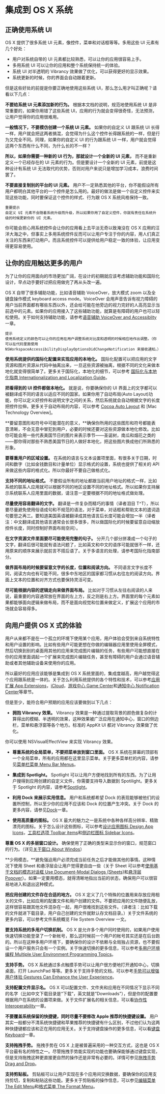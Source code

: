 # 集成到 OS X 系统

## 正确使用系统 UI

OS X 提供了很多系统 UI 元素，像控件，菜单和对话框等等。多用这些 UI 元素有几个好处：

- 用户对系统自带的 UI 元素都比较熟悉，可以让你的应用很容易上手。
- 多用系统 UI 可以让你的应用和整个系统保持统一的体验。
- 系统 UI 对半透明的 Vibrancy 效果做了优化，可以获得更好的显示效果。
- 系统更新的时候，你的界面会自动跟着更新。

但是这些好处的前提是你要正确地使用这些系统 UI，那么怎么用才叫正确呢？请看以下几点：

**不要给系统 UI 元素添加新的行为。** 根据本文档的说明，规范地使用系统 UI 是非常重要的，如果你用错了这些系统 UI，应用的行为就会变得很奇怪，无法预测，让用户觉得你的应用很难用。

**一般情况下，不要模仿创建一个系统 UI 元素。** 如果你的自定义 UI 跟系统 UI 长得一样，用户就会把这两者搞混，会觉得为什么这个控件长得跟系统的一样，但是行为又完全不同。同理，如果你的自定义 UI 的行为跟系统 UI 一样，用户就会觉得这两个东西有什么不同，为什么长的不一样？

**所以，如果你需要一种新的 UI 行为，那就设计一个全新的 UI 元素，** 而不是重新定义一个已经存在的 UI 元素的行为。但是要设计一个全新的 UI 元素，前提是这种设计有系统 UI 无法取代的优势，否则对用户来说只是增加学习成本，浪费时间罢了。

**不要直接复制别的平台的 UI 元素。** 用户不一定熟悉其他的平台，你不能假设所有用户都明白其他平台的一个控件是怎么用的。最好的做法是做一个自定义控件来实现这些功能，同时要保证这个控件的样式、行为跟 OS X 系统风格保持一致。

	重要提示
	自定义 UI 元素不会随着系统升级而升级，所以如果你用了自定义控件，你就有责任在系统升级的时候更新你的 UI 元素。

你可能会担心用系统控件会让你的应用看上去平淡无奇以致淹没在 OS X 应用的汪洋大海之中，但事实上多用系统控件反而可以让用户专注于你的内容，用人们真正关注的东西来打动用户。而且系统控件可以提供给用户稳定一致的体验，让应用变得更容易使用。

## 让你的应用触达更多的用户

为了让你的应用面向的市场更加广阔，在设计的初期就应该考虑辅助功能和国际化设计，早点动手要好过把应用做完了再从头改一遍。

OS X 自带了很多辅助功能，比如语音辅助 VoiceOver，放大模式 zoom 以及全键盘操作模式 keyboard access mode。VoiceOver 会用声音告诉有视力障碍的用户当前界面都有哪些东西以外，还会给可能在他旁边的视力完好的人高亮显示当前选中的元素。如果你的应用接入了这些辅助功能，就算是有障碍的用户也可以轻松使用。关于如何支持辅助功能，请参考[语音辅助 VoiceOver and Accessiblity]()一章。

	提示
	使用系统定义的颜色可以让你的应用在用户调整系统对比度和透明的时候相应地作出调整。（你可以在代码里面使用 NSWorkspaceAccessibilityDisplayOptionsDidChangeNotification 来接收通知。）

**使用系统提供的国际化配置来实现应用的本地化。** 国际化配置可以把应用的文字资源和图片资源从代码中抽离出来，一旦这些资源被抽离，根据不同的文化来做本地化就变得很简单了。更多关于国际化，本地化的细节，可以参考 [国际化与本地化指南 Internationalization and Localization Guide]()。

**把看得到的 UI 控件都做本地化。** 就是说，你要确保你的 UI 界面上的文字都可以被翻译成不同的语言以适应不同的国家。如果你用了自动布局(Auto Layout)功能，你可以定义好控件和说明文字之间的关系，然后系统就会自动根据文字的长度把控件拉伸。更多关于自动布局的内容，可以参考 [Cocoa Auto Layout]() 和 [Mac Technology Overview]。

**要留意图形和符号中可能潜在的意义，**确保你所用的这些图形和符号都能表意清晰，不会无意中冒犯到用户，必要的时候还要对这些资源做本地化修改。比如你可能会用一些代表美国节日的图片来表示季节——圣诞树，南瓜和烟花之类的——那你得对那些不熟悉美国节日的人做好本地化，把这些图片换成他们所熟悉的形象。

**要尊重用户的区域设置。** 在系统的语言与文本设置项里面，有很多关于日期，时间和数字（比如金钱数目和计量单位）显示格式的设置，系统也提供了相关的 API 来做这些内容的格式化。所以你最好不要自己做格式化。

**支持不同的地址格式。** 不要假设所有的地址都跟当前用户地址的格式一样，比如系统的联系人应用就可以根据不同的地区设置不同的地址格式。所以如果你支持展示系统联系人应用里面的数据，请注意一定要根据不同的地址格式做处理。

**尽量使用容易翻译的文字。** 翻译是一件复杂而精巧的事情（译者泪目 T^T），所以要尽量避免使用俗语成句和不规范的语法，对于菜单，对话框和帮助文本的遣词造句要思之再三。要知道美国英语被翻译成其他语言后长度可能会增加一半（译者注：中文翻译成其他语言通常会长很多很多，所以做国际化的时候要留意自动缩放控件长度，同时控制好界面布局空间）。

**在文字资源文件里面要尽可能使用完整的句子。** 分开几个部分拼凑成一个句子的文字，翻译后很可能就有语法问题了，比如英文和中文的语序可能就很不一样，还用原来的顺序来展示就前言不搭后语了。关于多语言的处理，请参考国际化指南部分。

**做界面布局的时候要留意文字的长度，位置和阅读方向。** 不同语言文字长度不同，阅读方向也有可能不同，很多中东地区的国家都习惯从右往左的阅读方向。界面上文本的位置和对齐方式也要保持灵活可变。

**尽可能根据内容的逻辑走向来做界面布局。** 比如对于习惯从左往右阅读的人来说，最重要的内容通常放在界面的左上方，反之则是右上方。界面里的每个元素如果都能够面向逻辑来做布局，而不是面向视觉和位置来做定义，扩展这个应用的市场就会容易得多。

## 向用户提供 OS X 式的体验

用户从来都不是在一个孤立的环境下使用某个应用，用户体验会受到来自系统特性和用户设置的影响。比如有些用户可能更想在你做的编辑器应用里使用全屏模式，然后切换到别的桌面用其他的应用来完成图片编辑的任务，有些用户可能想直接在你的应用里面调起一个扩展来完成图片编辑任务，甚至有障碍的用户会通过语音辅助或者其他辅助设备来使用你的应用。

所以最好的应用应该能够是集成到 OS X 系统里面的，集成度越高，用户越觉得这个应用跟系统是一体的。关于怎么利用系统提供的各个特性和技术，可以参考[应用扩展 App Extensions]()，[iCloud]()，[游戏中心 Game Center]()和[通知中心 Notification Center]()等章节。

但是至少，能符合用户预期的应用应该要做到以下几点：

- **拥抱 Vibrancy 效果。** Vibrancy 效果是一种通过提取背景的颜色做复杂的计算得出的模糊、半透明的效果，这种效果被广泛应用在通知中心，窗口的侧边栏，菜单和悬浮窗等各个地方。标准的 AppKit UI 都对 Vibrancy 效果做了优化。

你可以使用 NSVisualEffectView 来实现 Vibrancy 效果。

- **尊重系统的全局菜单，不要把菜单放到窗口里面。** OS X 系统在屏幕的顶部有一个全局菜单，所有的应用都在这里显示菜单。关于更多菜单栏的内容，请参见[菜单栏菜单 Menu Bar Menus]()。

- **集成到 Spotlight。** Spotlight 可以让用户方便地找到所有的东西。为了让用户搜得到应用创建的自定义文件，你需要支持导入数据到 Spotilight。更多关于 Spotlight 的内容，请参考[Spotlight]()。

- **利用 Dock 来展示实用信息。** 用户和系统都希望 Dock 的表现能够被他们的设置所控制，所以至少你的应用不应该和 Dock 的位置产生冲突。关于 Dock 的更多内容，请参见[Dock]()一章。

- **使用高质量的图标。** OS X 最大的魅力之一是系统中各种各样高分辨率、精致漂亮的图标。关于怎么设计这些图标，可以参考[设计应用图标 Design App Icons]()，[工具栏选项 Toolbar items]()和[侧边栏图标 Sidebar Icons]()。

**尊重 OS X 的多层窗口设计。** 确保使用了正确的类型来显示你的窗口，规范窗口的行为。（详见[关于窗口 About Windos]()）

**少用模态，**避免强迫用户必须完成当前任务之后才能做其他的事情。这种情况下使用 Sheet 和悬浮层会让用户觉得更自由一些（关于 Sheet 可以参考[使用基于文档的模态对话框 Use Document-Modal Dialogs (Sheets)]()和[悬浮层 Popover]()）。如果一定要用模态，就得清晰地指出当前的状态，确保用户可以很容易地进入和退出这种模式。

**把应用创建的文件存在合适的地方。** OS X 定义了几个特殊的位置用来存放应用相关的文件，比如应用的配置文件和用户创建的文件。不要把应用的文件随便乱放，这样很容易跟其他文件混杂在一起，用户很难找到这些文件。（译者注：比如下载的文件就进下载目录，用户自己创建的文件就默认存文档目录。）关于文件系统的更多内容，可以参考文件系统概览 File System Overview 一文。

**要支持系统的多用户切换机制。** OS X 是允许多个用户同时使用的，如果用户使用快速切换功能登录了一个新帐号，那么这时候前一个用户的帐号其实还是在后台跑的。所以在这种多用户环境下，要确保你的设计不依赖与全局独占资源，也不要假设一个用户服务只会有一个实例。关于快速切换的更多信息，可以参考[多用户环境编程 Multiple User Environment Programming Topics]()。

**支持手势。** OS X 系统通过多点触摸手势可以让用户很方便地打开通知中心，切换桌面，打开 LaunchPad 等等。更多关于支持手势的文档，可以参考[手势可以增强用户体验 Gestures Can Enhance the User Experience]()。

**支持配置文件显示名。** OS X 可以配置文件、文件夹和应用在不同情况下显示不同的名字（比如中文下载目录是“下载”，英文就是”Downloads”），但是你的配置要根据用户在系统的设置项来做。关于文件扩展名的相关信息，可以看[协作性 Interoperability]()一章。

**不要覆盖系统保留的快捷键，同时尽量不要修改 Apple 推荐的快捷键设置。** 用户其实一般都分不清系统快捷键和苹果推荐的快捷键有什么区别，不过他们认为这两种快捷键都应该和正在用的应用无关。关于支持键盘操作的更多信息，可以看[键盘 Keyboard]()一章。

**支持拖拽手势。** 拖拽手势在 OS X 上是被普遍采用的一种交互方式，这也是 OS X 平台最有名的特性之一。尽管拖拽手势能实现的功能也要确保能够通过键盘实现，但是支持拖拽这种更直接更自然的操作还是非常有必要的。详情可参见[拖拽手势 Drag and Drop]()。

**支持剪贴板。** 剪贴板可以让用户实现在多个应用间交换数据，要确保你的应用支持剪切，复制和粘贴这些功能。更多关于剪贴板的操作信息，可以参见[编辑菜单 The Edit Menu]()和[格式菜单 The Format Menu]()。